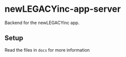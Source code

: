# newLEGACYinc-app-server

Backend for the newLEGACYinc app.

## Setup

Read the files in `docs` for more information
